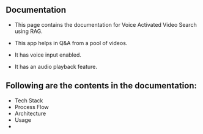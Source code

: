 ## Documentation

- This page contains the documentation for Voice Activated Video Search using RAG.

- This app helps in Q&A from a pool of videos.
- It has voice input enabled.
- It has an audio playback feature.

## Following are the contents in the documentation:
- Tech Stack
- Process Flow
- Architecture
- Usage
- 
